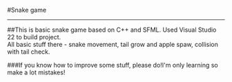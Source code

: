 #Snake game  

---
##This is basic snake game based on C++ and SFML. Used Visual Studio 22 to build project.  
All basic stuff there - snake movement, tail grow and apple spaw, collision with tail check.  

###If you know how to improve some stuff, please do!I'm only learning so make a lot mistakes!  


